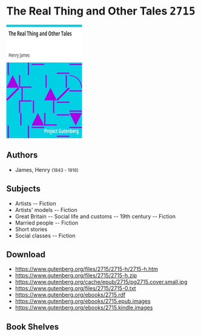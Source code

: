 # The Real Thing and Other Tales <kbd>2715</kbd>

![](./cover.medium.jpg "")

## Authors


 - James, Henry <small>(1843 - 1916)</small>

## Subjects


 - Artists -- Fiction
 - Artists' models -- Fiction
 - Great Britain -- Social life and customs -- 19th century -- Fiction
 - Married people -- Fiction
 - Short stories
 - Social classes -- Fiction

## Download


 - https://www.gutenberg.org/files/2715/2715-h/2715-h.htm
 - https://www.gutenberg.org/files/2715/2715-h.zip
 - https://www.gutenberg.org/cache/epub/2715/pg2715.cover.small.jpg
 - https://www.gutenberg.org/files/2715/2715-0.txt
 - https://www.gutenberg.org/ebooks/2715.rdf
 - https://www.gutenberg.org/ebooks/2715.epub.images
 - https://www.gutenberg.org/ebooks/2715.kindle.images

## Book Shelves


